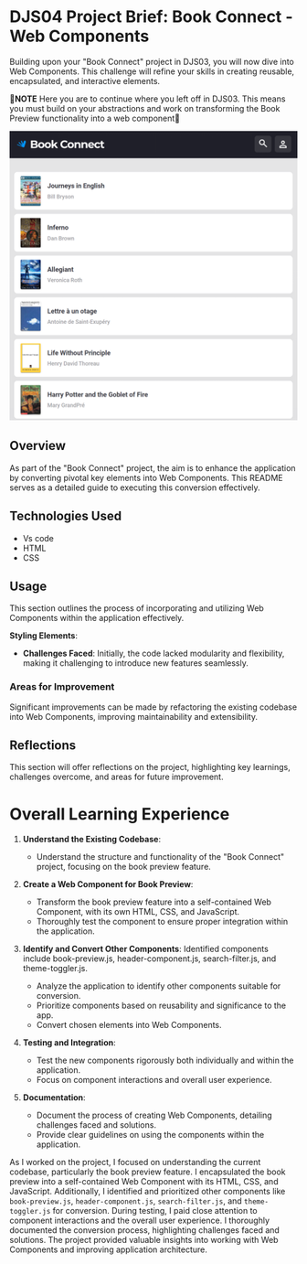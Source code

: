 # DJS04 Project Brief: Book Connect - Web Components

Building upon your "Book Connect" project in DJS03, you will now dive into Web Components. This challenge will refine your skills in creating reusable, encapsulated, and interactive elements.

🚨**NOTE** Here you are to continue where you left off in DJS03. This means you must build on your abstractions and work on transforming the Book Preview functionality into a web component🚨

![alt text](image.png)

## Overview
As part of the "Book Connect" project, the aim is to enhance the application by converting pivotal  key elements into Web Components. This README serves as a detailed guide to executing this conversion effectively.


## Technologies Used
- Vs code
- HTML
- CSS

## Usage
This section outlines the process of incorporating and utilizing Web Components within the application effectively.

**Styling Elements**: 

- **Challenges Faced**: Initially, the code lacked modularity and flexibility, making it challenging to introduce new features seamlessly.

### Areas for Improvement
Significant improvements can be made by refactoring the existing codebase into Web Components, improving maintainability and extensibility.

## Reflections
This section will offer reflections on the project, highlighting key learnings, challenges overcome, and areas for future improvement.

# Overall Learning Experience

1. **Understand the Existing Codebase**:
   - Understand the structure and functionality of the "Book Connect" project, focusing on the book preview feature.

2. **Create a Web Component for Book Preview**:
   - Transform the book preview feature into a self-contained Web Component, with its own HTML, CSS, and JavaScript.
   - Thoroughly test the component to ensure proper integration within the application.

3. **Identify and Convert Other Components**: Identified components include book-preview.js, header-component.js, search-filter.js, and theme-toggler.js.
   - Analyze the application to identify other components suitable for conversion.
   - Prioritize components based on reusability and significance to the app.
   - Convert chosen elements into Web Components.

4. **Testing and Integration**:
   - Test the new components rigorously both individually and within the application.
   - Focus on component interactions and overall user experience.

5. **Documentation**:
   - Document the process of creating Web Components, detailing challenges faced and solutions.
   - Provide clear guidelines on using the components within the application.

As I worked on the project, I focused on understanding the current codebase, particularly the book preview feature. I encapsulated the book preview into a self-contained Web Component with its HTML, CSS, and JavaScript. Additionally, I identified and prioritized other components like `book-preview.js`, `header-component.js`, `search-filter.js`, and `theme-toggler.js` for conversion. During testing, I paid close attention to component interactions and the overall user experience. I thoroughly documented the conversion process, highlighting challenges faced and solutions. The project provided valuable insights into working with Web Components and improving application architecture.
